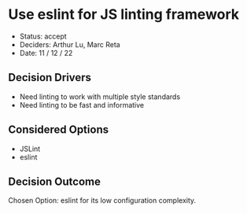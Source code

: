 # Use eslint for JS linting framework

- Status: accept
- Deciders: Arthur Lu, Marc Reta
- Date: 11 / 12 / 22

## Decision Drivers

- Need linting to work with multiple style standards
- Need linting to be fast and informative

## Considered Options

- JSLint
- eslint

## Decision Outcome

Chosen Option: eslint for its low configuration complexity.
